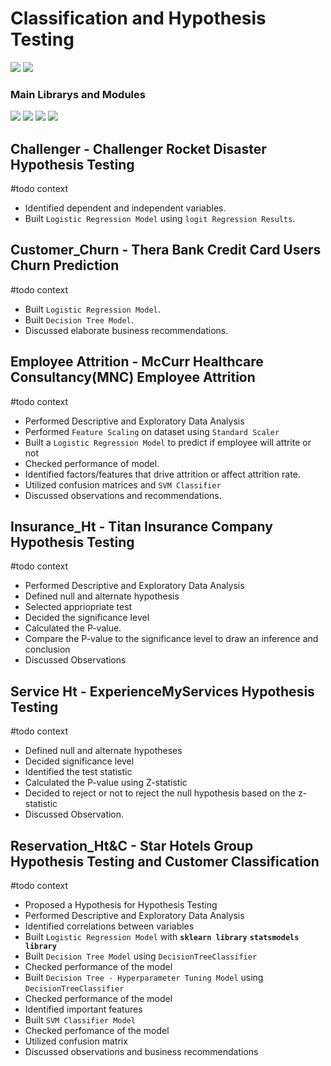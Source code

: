# Classification and Hypothesis Testing
<p>
<img src="https://img.shields.io/badge/python-3670A0?style=for-the-badge&logo=python&logoColor=ffdd54">
<img src="https://img.shields.io/badge/Markdown-000000?style=for-the-badge&logo=markdown&logoColor=white"></p>

### Main Librarys and Modules
<p><img src="https://img.shields.io/badge/numpy-%23013243.svg?style=for-the-badge&logo=numpy&logoColor=white">
<img src="https://img.shields.io/badge/pandas-%23150458.svg?style=for-the-badge&logo=pandas&logoColor=white">
<img src="https://img.shields.io/badge/scikit--learn-%23F7931E.svg?style=for-the-badge&logo=scikit-learn&logoColor=white">
<img src="https://img.shields.io/badge/SciPy-%230C55A5.svg?style=for-the-badge&logo=scipy&logoColor=%white">
</p>

## Challenger - Challenger Rocket Disaster Hypothesis Testing
#todo context
- Identified dependent and independent variables.
- Built `Logistic Regression Model` using `logit Regression Results`.
## Customer_Churn - Thera Bank Credit Card Users Churn Prediction
#todo context
- Built `Logistic Regression Model`.
- Built `Decision Tree Model`.
- Discussed elaborate business recommendations.
## Employee Attrition - McCurr Healthcare Consultancy(MNC) Employee Attrition
#todo context
- Performed Descriptive and Exploratory Data Analysis
- Performed `Feature Scaling` on dataset using `Standard Scaler`
- Built a `Logistic Regression Model` to predict if employee will attrite or not
- Checked performance of model.
- Identified factors/features that drive attrition or affect attrition rate.
- Utilized confusion matrices and `SVM Classifier`
- Discussed observations and recommendations.
## Insurance_Ht - Titan Insurance Company Hypothesis Testing
#todo context
- Performed Descriptive and Exploratory Data Analysis
- Defined null and alternate hypothesis
- Selected appriopriate test
- Decided the significance level
- Calculated the P-value.
- Compare the P-value to the significance level to draw an inference and conclusion
- Discussed Observations
## Service Ht - ExperienceMyServices Hypothesis Testing
#todo context
- Defined null and alternate hypotheses
- Decided significance level
- Identified the test statistic
- Calculated the P-value using Z-statistic
- Decided to reject or not to reject the null hypothesis based on the z-statistic
- Discussed Observation.
## Reservation_Ht&C - Star Hotels Group Hypothesis Testing and Customer Classification
#todo context
- Proposed a Hypothesis for Hypothesis Testing 
- Performed Descriptive and Exploratory Data Analysis
- Identified correlations between variables
- Built `Logistic Regression Model` with **`sklearn library`** **`statsmodels library`**
- Built `Decision Tree Model` using `DecisionTreeClassifier`
- Checked performance of the model
- Built `Decision Tree - Hyperparameter Tuning Model` using `DecisionTreeClassifier`
- Checked performance of the model
- Identified important features
- Built `SVM Classifier Model`
- Checked perfomance of the model
- Utilized confusion matrix
- Discussed observations and business recommendations
